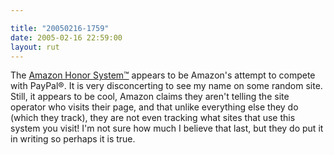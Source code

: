 ```yaml
---

title: "20050216-1759"
date: 2005-02-16 22:59:00
layout: rut
---
```


The <a href="http://s1.amazon.com/exec/varzea/subst/fx/help/how-we-know.html/104-6176201-5722335">Amazon
Honor System&#x2122;</a> appears to be Amazon's attempt to compete
with PayPal&#xae;.  It is very disconcerting to see my name on
some random site.  Still, it appears to be cool, Amazon claims
they aren't telling the site operator who visits their page,
and that unlike everything else they do (which they track), they
are not even tracking what sites that use this system you visit!
I'm not sure how much I believe that last, but they do put it in
writing so perhaps it is true.

